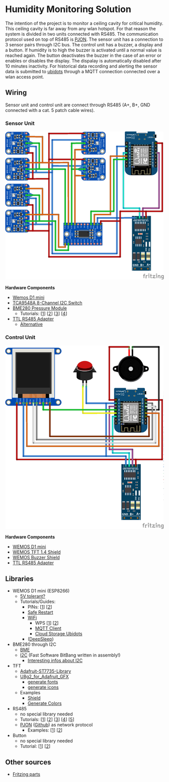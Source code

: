 # Humidity Monitoring Solution

The intention of the project is to monitor a ceiling cavity for critical humidity. This ceiling cavity is far away from any wlan hotspot. For that reason the system is divided in two units connected with RS485. The communication protocol used on top of RS485 is [PJON](https://www.pjon.org/). The sensor unit has a connection to 3 sensor pairs through I2C bus. The control unit has a buzzer, a display and a button. If humidity is to high the buzzer is activated until a normal value is reached again. The button deactivates the buzzer in the case of an error or enables or disables the display. The dispalay is automatically disabled after 10 minutes inactivity. For historical data recording and alerting the sensor data is submitted to [ubidots](https://ubidots.com/) through a MQTT connection connected over a wlan access point.

## Wiring

Sensor unit and control unit are connect through RS485 (A+, B+, GND connected with a cat. 5 patch cable wires).

### Sensor Unit

![Sensor Unit](sensor_unit.png)

__Hardware Components__
* [Wemos D1 mini](https://www.wemos.cc/en/latest/d1/d1_mini.html)
* [TCA9548A 8-Channel I2C Switch](http://www.ti.com/lit/ds/symlink/tca9548a.pdf)
* [BME280 Pressure Module](https://startingelectronics.org/pinout/GY-BMP280-pressure-sensor-module/) 
  * Tutorials: [[1](https://startingelectronics.org/tutorials/arduino/modules/pressure-sensor/)] [[2](https://randomnerdtutorials.com/esp8266-bme280-arduino-ide/)] [[3](https://www.bluedot.space/tutorials/connect-two-bme280-on-i2c-bus/)] [[4](http://cactus.io/hookups/sensors/barometric/bme280/hookup-arduino-to-multiple-bme280-barometric-pressure-sensors)]
* [TTL RS485 Adapter](https://www.makershop.de/module/kommunikation-module/ttl-rs485-adapter/)
  * [Alternative](https://www.welectron.com/Waveshare-4777-RS485-Board-33V)

### Control Unit

![Control Unit](control_unit.png)

__Hardware Components__
* [WEMOS D1 mini](https://www.wemos.cc/en/latest/d1/d1_mini.html)
* [WEMOS TFT 1.4 Shield](https://www.wemos.cc/en/latest/d1_mini_shiled/tft_1_4.html)
* [WEMOS Buzzer Shield](https://www.wemos.cc/en/latest/d1_mini_shiled/buzzer.html)
* [TTL RS485 Adapter](https://www.makershop.de/module/kommunikation-module/ttl-rs485-adapter/)

## Libraries
* WEMOS D1 mini (ESP8266)
  * [5V tolerant?](https://www.ba0sh1.com/blog/2016/08/03/is-esp8266-io-really-5v-tolerant/)
  * Tutorials/Guides:
    * PINs: [[1](https://randomnerdtutorials.com/esp8266-pinout-reference-gpios/)] [[2](http://esp8266-server.de/wemos.html#Pinbelegung)]
    * [Safe Restart](https://github.com/esp8266/Arduino/issues/1722)
    * [WiFi](https://arduino-esp8266.readthedocs.io/en/latest/esp8266wifi/readme.html)
        * WPS [[1](https://www.az-delivery.de/blogs/azdelivery-blog-fur-arduino-und-raspberry-pi/wps-mit-dem-esp8266)] [[2](https://gist.github.com/copa2/fcc718c6549721c210d614a325271389)]
        * [MQTT Client](https://github.com/knolleary/pubsubclient)
        * [Cloud Storage Ubidots](https://ubidots.com/docs/hw/#mqtt)
    * ([DeepSleep](https://randomnerdtutorials.com/esp8266-deep-sleep-with-arduino-ide/))
* BME280 through I2C
    * [BME](https://github.com/finitespace/BME280)
    * [I2C](https://github.com/pasko-zh/brzo_i2c) (Fast Software BitBang written in assembly!)
        * [Interesting infos about I2C](https://www.i2c-bus.org/i2c-primer/analysing-obscure-problems/blocked-bus/)
* TFT
  * [Adafruit-ST7735-Library](https://github.com/adafruit/Adafruit-ST7735-Library/)
  * [U8g2_for_Adafruit_GFX](https://github.com/olikraus/U8g2_for_Adafruit_GFX)
    * [generate fonts](https://github.com/olikraus/u8g2/blob/master/doc/faq.txt#L179)
    * [generate icons](https://github.com/olikraus/u8g2/blob/master/tools/font/png2bdf/test/do_iconic.sh)
  * Examples
    * [Shield](https://github.com/wemos/D1_mini_Examples/tree/master/examples/04.Shields/TFT_1.4_Shield)
    * [Generate Colors](http://www.barth-dev.de/online/rgb565-color-picker/)
* RS485
  * no special library needed
  * Tutorials: [[1](https://maker.pro/arduino/tutorial/creating-long-distance-serial-communication-using-an-arduino-and-an-rs-485-module)] [[2](https://create.arduino.cc/projecthub/philippedc/arduino-esp8266-rs485-modbus-anemometer-45f1d8)] [[3](https://www.hackster.io/philippedc/arduino-esp8266-rs485-modbus-anemometer-45f1d8)] [[4](https://microcontrollerelectronics.com/sn75176-rs485-communications-between-two-arduinos/)] [[5](https://arduinoinfo.mywikis.net/wiki/SoftwareSerialRS485Example)]
  * [PJON](https://www.pjon.org) ([Github](https://github.com/gioblu/PJON)) as network protocol
    * Examples: [[1](https://github.com/gioblu/PJON/tree/master/src/strategies/ThroughSerialAsync)] [[2](https://www.pjon.org/data-reception.php)]
* Button
    * no special library needed
    * Tutorial: [[1](https://hikro.de/arduino-taster-als-schalter-programmieren)] [[2](https://www.arduino.cc/reference/en/language/functions/external-interrupts/attachinterrupt/)]

## Other sources
* [Fritzing parts](https://github.com/Warlib1975/Fritzing-parts)